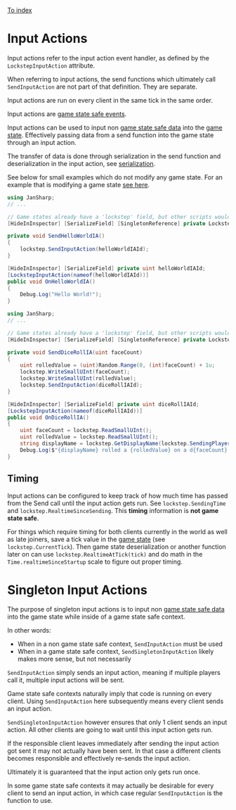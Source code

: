 
[To index](index.md)

# Input Actions

Input actions refer to the input action event handler, as defined by the `LockstepInputAction` attribute.

When referring to input actions, the send functions which ultimately call `SendInputAction` are not part of that definition. They are separate.

Input actions are run on every client in the same tick in the same order.

Input actions are [game state safe events](events.md#non-game-state-safe-events).

Input actions can be used to input non [game state safe data](game-states.md#game-state-safe-data) into the [game state](game-states.md). Effectively passing data from a send function into the game state through an input action.

The transfer of data is done through serialization in the send function and deserialization in the input action, see [serialization](serialization.md).

See below for small examples which do not modify any game state. For an example that is modifying a game state [see here](game-states.md#example).

```cs
using JanSharp;
// ...

// Game states already have a 'lockstep' field, but other scripts would need this:
[HideInInspector] [SerializeField] [SingletonReference] private LockstepAPI lockstep;

private void SendHelloWorldIA()
{
    lockstep.SendInputAction(helloWorldIAId);
}

[HideInInspector] [SerializeField] private uint helloWorldIAId;
[LockstepInputAction(nameof(helloWorldIAId))]
public void OnHelloWorldIA()
{
    Debug.Log("Hello World!");
}
```

```cs
using JanSharp;
// ...

// Game states already have a 'lockstep' field, but other scripts would need this:
[HideInInspector] [SerializeField] [SingletonReference] private LockstepAPI lockstep;

private void SendDiceRollIA(uint faceCount)
{
    uint rolledValue = (uint)Random.Range(0, (int)faceCount) + 1u;
    lockstep.WriteSmallUInt(faceCount);
    lockstep.WriteSmallUInt(rolledValue);
    lockstep.SendInputAction(diceRollIAId);
}

[HideInInspector] [SerializeField] private uint diceRollIAId;
[LockstepInputAction(nameof(diceRollIAId))]
public void OnDiceRollIA()
{
    uint faceCount = lockstep.ReadSmallUInt();
    uint rolledValue = lockstep.ReadSmallUInt();
    string displayName = lockstep.GetDisplayName(lockstep.SendingPlayerId);
    Debug.Log($"{displayName} rolled a {rolledValue} on a d{faceCount}.");
}
```

## Timing

Input actions can be configured to keep track of how much time has passed from the Send call until the input action gets run. See `lockstep.SendingTime` and `lockstep.RealtimeSinceSending`. This **timing** information is **not game state safe**.

For things which require timing for both clients currently in the world as well as late joiners, save a tick value in the [game state](game-states.md) (see `lockstep.CurrentTick`). Then game state deserialization or another function later on can use `lockstep.RealtimeAtTick(tick)` and do math in the `Time.realtimeSinceStartup` scale to figure out proper timing.

# Singleton Input Actions

The purpose of singleton input actions is to input non [game state safe data](game-states.md#game-state-safe-data) into the game state while inside of a game state safe context.

In other words:

- When in a non game state safe context, `SendInputAction` must be used
- When in a game state safe context, `SendSingletonInputAction` likely makes more sense, but not necessarily

`SendInputAction` simply sends an input action, meaning if multiple players call it, multiple input actions will be sent.

Game state safe contexts naturally imply that code is running on every client. Using `SendInputAction` here subsequently means every client sends an input action.

`SendSingletonInputAction` however ensures that only 1 client sends an input action. All other clients are going to wait until this input action gets run.

If the responsible client leaves immediately after sending the input action got sent it may not actually have been sent. In that case a different clients becomes responsible and effectively re-sends the input action.

Ultimately it is guaranteed that the input action only gets run once.

In some game state safe contexts it may actually be desirable for every client to send an input action, in which case regular `SendInputAction` is the function to use.

